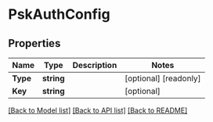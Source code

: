 # PskAuthConfig

## Properties

Name | Type | Description | Notes
------------ | ------------- | ------------- | -------------
**Type** | **string** |  | [optional] [readonly] 
**Key** | **string** |  | [optional] 

[[Back to Model list]](../README.md#documentation-for-models) [[Back to API list]](../README.md#documentation-for-api-endpoints) [[Back to README]](../README.md)


